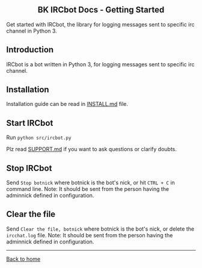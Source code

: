 <h2 align="center">BK IRCbot Docs - Getting Started</h2>

<link rel="stylesheet" href="https://puneetgopinath.github.io/css/main.css" />

Get started with IRCbot, the library for logging messages sent to specific irc channel in Python 3.

## Introduction

IRCbot is a bot written in Python 3, for logging messages sent to specific irc channel.

## Installation

Installation guide can be read in [INSTALL.md](https://github.com/PuneetGopinath/IRCbot/blob/main/INSTALL.md) file.

## Start IRCbot

Run `python src/ircbot.py`

Plz read [SUPPORT.md](https://github.com/PuneetGopinath/IRCbot/blob/main/.github/SUPPORT.md) if you want to ask questions or clarify doubts.

## Stop IRCbot

Send `Stop botnick` where botnick is the bot's nick, or hit `CTRL + C` in command line. Note: It should be sent from the person having the adminnick defined in configuration.

## Clear the file

Send `Clear the file, botnick` where botnick is the bot's nick, or delete the `ircchat.log` file. Note: It should be sent from the person having the adminnick defined in configuration.

---------------------------------------------------------------------

[Back to home](README.md)
